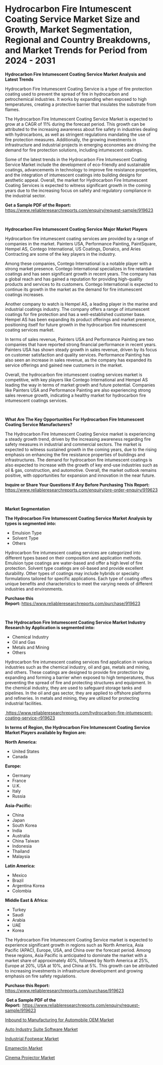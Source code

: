 <p><h1>Hydrocarbon Fire Intumescent Coating Service Market Size and Growth, Market Segmentation, Regional and Country Breakdowns, and Market Trends for Period from 2024 -  2031</h1></p><p><strong>Hydrocarbon Fire Intumescent Coating Service Market Analysis and Latest Trends</strong></p>
<p><p>Hydrocarbon Fire Intumescent Coating Service is a type of fire protection coating used to prevent the spread of fire in hydrocarbon and petrochemical industries. It works by expanding when exposed to high temperatures, creating a protective barrier that insulates the substrate from flames.</p><p>The Hydrocarbon Fire Intumescent Coating Service Market is expected to grow at a CAGR of 11% during the forecast period. This growth can be attributed to the increasing awareness about fire safety in industries dealing with hydrocarbons, as well as stringent regulations mandating the use of fire protection measures. Additionally, the growing investments in infrastructure and industrial projects in emerging economies are driving the demand for fire protection solutions, including intumescent coatings.</p><p>Some of the latest trends in the Hydrocarbon Fire Intumescent Coating Service Market include the development of eco-friendly and sustainable coatings, advancements in technology to improve fire resistance properties, and the integration of intumescent coatings into building designs for aesthetic appeal. Overall, the market for Hydrocarbon Fire Intumescent Coating Services is expected to witness significant growth in the coming years due to the increasing focus on safety and regulatory compliance in the industrial sector.</p></p>
<p><strong>Get a Sample PDF of the Report:&nbsp;</strong> <a href="https://www.reliableresearchreports.com/enquiry/request-sample/919623">https://www.reliableresearchreports.com/enquiry/request-sample/919623</a></p>
<p>&nbsp;</p>
<p><strong>Hydrocarbon Fire Intumescent Coating Service Major Market Players</strong></p>
<p><p>Hydrocarbon fire intumescent coating services are provided by a range of companies in the market. Painters USA, Performance Painting, PaintSquare, Hempel AS, Contego International, US Coatings, Donalco, and Aries Contracting are some of the key players in the industry.</p><p>Among these companies, Contego International is a notable player with a strong market presence. Contego International specializes in fire retardant coatings and has seen significant growth in recent years. The company has a global reach and has gained a reputation for providing high-quality products and services to its customers. Contego International is expected to continue its growth in the market as the demand for fire intumescent coatings increases.</p><p>Another company to watch is Hempel AS, a leading player in the marine and industrial coatings industry. The company offers a range of intumescent coatings for fire protection and has a well-established customer base. Hempel AS has been expanding its product offerings and market presence, positioning itself for future growth in the hydrocarbon fire intumescent coating services market.</p><p>In terms of sales revenue, Painters USA and Performance Painting are two companies that have reported strong financial performance in recent years. Painters USA has shown steady growth in sales revenue, driven by its focus on customer satisfaction and quality services. Performance Painting has also seen an increase in sales revenue, as the company has expanded its service offerings and gained new customers in the market.</p><p>Overall, the hydrocarbon fire intumescent coating services market is competitive, with key players like Contego International and Hempel AS leading the way in terms of market growth and future potential. Companies like Painters USA and Performance Painting are also experiencing strong sales revenue growth, indicating a healthy market for hydrocarbon fire intumescent coatings services.</p></p>
<p>&nbsp;</p>
<p><strong>What Are The Key Opportunities For Hydrocarbon Fire Intumescent Coating Service Manufacturers?</strong></p>
<p><p>The Hydrocarbon Fire Intumescent Coating Service market is experiencing a steady growth trend, driven by the increasing awareness regarding fire safety measures in industrial and commercial sectors. The market is expected to witness sustained growth in the coming years, due to the rising emphasis on enhancing the fire resistance properties of buildings and infrastructures. The demand for hydrocarbon fire intumescent coatings is also expected to increase with the growth of key end-use industries such as oil & gas, construction, and automotive. Overall, the market outlook remains positive, with opportunities for expansion and innovation in the near future.</p></p>
<p><strong>Inquire or Share Your Questions If Any Before Purchasing This Report:</strong> <a href="https://www.reliableresearchreports.com/enquiry/pre-order-enquiry/919623">https://www.reliableresearchreports.com/enquiry/pre-order-enquiry/919623</a></p>
<p>&nbsp;</p>
<p><strong>Market Segmentation</strong></p>
<p><strong>The Hydrocarbon Fire Intumescent Coating Service Market Analysis by types is segmented into:</strong></p>
<p><ul><li>Emulsion Type</li><li>Solvent Type</li><li>Others</li></ul></p>
<p><p>Hydrocarbon fire intumescent coating services are categorized into different types based on their composition and application methods. Emulsion type coatings are water-based and offer a high level of fire protection. Solvent type coatings are oil-based and provide excellent durability. Other types of coatings may include hybrids or specialty formulations tailored for specific applications. Each type of coating offers unique benefits and characteristics to meet the varying needs of different industries and environments.</p></p>
<p><strong>Purchase this Report:&nbsp;</strong><a href="https://www.reliableresearchreports.com/purchase/919623">https://www.reliableresearchreports.com/purchase/919623</a></p>
<p>&nbsp;</p>
<p><strong>The Hydrocarbon Fire Intumescent Coating Service Market Industry Research by Application is segmented into:</strong></p>
<p><ul><li>Chemical Industry</li><li>Oil and Gas</li><li>Metals and Mining</li><li>Others</li></ul></p>
<p><p>Hydrocarbon fire intumescent coating services find application in various industries such as the chemical industry, oil and gas, metals and mining, and others. These coatings are designed to provide fire protection by expanding and forming a barrier when exposed to high temperatures, thus preventing the spread of fire and protecting structures and equipment. In the chemical industry, they are used to safeguard storage tanks and pipelines. In the oil and gas sector, they are applied to offshore platforms and refineries. In metals and mining, they are utilized for protecting industrial facilities.</p></p>
<p><a href="https://www.reliableresearchreports.com/hydrocarbon-fire-intumescent-coating-service-r919623">&nbsp;https://www.reliableresearchreports.com/hydrocarbon-fire-intumescent-coating-service-r919623</a></p>
<p><strong>In terms of Region, the Hydrocarbon Fire Intumescent Coating Service Market Players available by Region are:</strong></p>
<p>
    <p> <strong> North America: </strong>
        <ul>
            <li>United States</li>
            <li>Canada</li>
        </ul>
        </p> 
    <p> <strong> Europe: </strong>
        <ul>
            <li>Germany</li>
            <li>France</li>
            <li>U.K.</li>
            <li>Italy</li>
            <li>Russia</li>
        </ul>
        </p> 
    <p> <strong> Asia-Pacific: </strong>
        <ul>
            <li>China</li>
            <li>Japan</li>
            <li>South Korea</li>
            <li>India</li>
            <li>Australia</li>
            <li>China Taiwan</li>
            <li>Indonesia</li>
            <li>Thailand</li>
            <li>Malaysia</li>
        </ul>
        </p> 
    <p> <strong> Latin America: </strong>
        <ul>
            <li>Mexico</li>
            <li>Brazil</li>
            <li>Argentina Korea</li>
            <li>Colombia</li>
        </ul>
        </p> 
    <p> <strong> Middle East & Africa: </strong>
        <ul>
            <li>Turkey</li>
            <li>Saudi</li>
            <li>Arabia</li>
            <li>UAE</li>
            <li>Korea</li>
        </ul>
    </p>
    </p>
<p><p>The Hydrocarbon Fire Intumescent Coating Service market is expected to experience significant growth in regions such as North America, Asia Pacific (APAC), Europe, USA, and China over the forecast period. Among these regions, Asia Pacific is anticipated to dominate the market with a market share of approximately 40%, followed by North America at 25%, Europe at 20%, USA at 10%, and China at 5%. This growth can be attributed to increasing investments in infrastructure development and growing emphasis on fire safety regulations.</p></p>
<p><strong>Purchase this Report: </strong><a href="https://www.reliableresearchreports.com/purchase/919623">https://www.reliableresearchreports.com/purchase/919623</a></p>
<p>&nbsp;<strong>Get a Sample PDF of the Report:&nbsp;&nbsp;</strong><a href="https://www.reliableresearchreports.com/enquiry/request-sample/919623">https://www.reliableresearchreports.com/enquiry/request-sample/919623</a></p>
<p><strong></strong></p>
<p><p><a href="https://github.com/seamusocallaghan/Market-Research-Report-List-1/blob/main/inbound-to-manufacturing-for-automobile-oem-market.md">Inbound to Manufacturing for Automobile OEM Market</a></p><p><a href="https://github.com/sydneyHaley871/Market-Research-Report-List-1/blob/main/auto-industry-suite-software-market.md">Auto Industry Suite Software Market</a></p><p><a href="https://www.linkedin.com/pulse/industrial-footwear-market-size-growing-cagr-51-report-qkmte?trackingId=yWRm%2FTh1RC60fdX6Bv2q1A%3D%3D">Industrial Footwear Market</a></p><p><a href="https://www.linkedin.com/pulse/insights-emamectin-market-players-size-geographical-regions-lo7xf?trackingId=otSxTwLjRBCQYxrnb4duUQ%3D%3D">Emamectin Market</a></p><p><a href="https://www.linkedin.com/pulse/cinema-projector-market-outlook-forecast-from-2024-2031-hrdsc?trackingId=JjsafJ22TIesPQgzpWt2tw%3D%3D">Cinema Projector Market</a></p></p>
